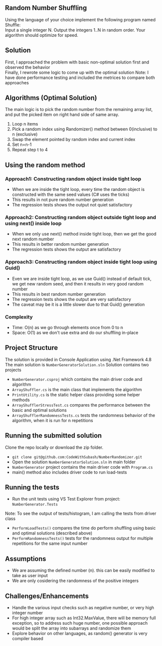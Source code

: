 ## Random Number Shuffling
Using the language of your choice implement the following program named Shuffle:  
Input a single integer N. Output the integers 1..N in random order. Your algorithm should optimize for speed.  

## Solution
First, I approached the problem with basic non-optimal solution first and observed the behavior  
Finally, I rewrote some logic to come up with the optimal solution
Note: I have done performance testing and included the metrices to compare both approaches

## Algorithms (Optimal Solution)
The main logic is to pick the random number from the remaining array list, and put the picked item on right hand side of same array.
1. Loop n items
2. Pick a random index using Randomizer() method between 0(inclusive) to n (exclusive) 
3. Swap the element pointed by random index and current index
4. Set n=n-1
5. Repeat step t to 4

## Using the random method
### Approach1: Constructing random object inside tight loop
- When we are inside the tight loop, every time the random object is constructed with the same seed values (C# uses the ticks)  
- This results in not pure random number generation
- The regression tests shows the output not quiet satisfactory

### Approach2: Constructing random object outside tight loop and using next() inside loop
- When we only use next() method inside tight loop, then we get the good next random number
- This results in better  random number generation
- The regression tests shows the output are satisfactory

### Approach3: Constructing random object inside tight loop using Guid()
- Even we are inside tight loop, as we use Guid() instead of default tick, we get new random seed, and then it results in very good random number
- This results in best random number generation
- The regression tests shows the output are very satisfactory
- The caveat may be it is a little slower due to that Guid() generation

### Complexity
- Time: O(n) as we go through elements once from 0 to n
- Space: O(1) as we don't use extra and do our shuffling in-place


## Project Structure
The solution is provided in Console Application using .Net Framework 4.8  
The main solution is ` NumberGeneratorSolution.sln `
Solution contains two projects
- `NumberGenerator.csproj` which contains the main driver code and algorithm
- `ArrayShuffler.cs` is the main class that implements the algorithm
- `PrintUtility.cs` is the static helper class providing some helper methods
- `ArrayShufflerStressTest.cs` compares the performance between the basic and optimal solutions
- `ArrayShufflerRandomnessTests.cs`  tests the randomness behavior of the algorithm, when it is run for n repetitions

## Running the submitted solution
Clone the repo locally or download the zip folder.
- `git clone git@github.com:CodeWithSubash/NumberRandomizer.git`  
- Open the solution ` NumberGeneratorSolution.sln ` in main folder
- `NumberGenerator` project contains the main driver code with `Program.cs`
- main() method also includes driver code to run load-tests

## Running the tests
- Run the unit tests using VS Test Explorer from project: `NumberGenerator.Tests`

Note: To see the output of tests/histogram, I am calling the tests from driver class
- `PerformLoadTests()` compares the time do perform shuffling using basic and optimal solutions (described above)
- `PerformRandomnessTests()` tests for the randomness output for multiple repetitions for the same input number

## Assumptions
- We are assuming the defined number (n). this can be easily modified to take as user input
- We are only cosidering the randomness of the positive integers

## Challenges/Enhancements
- Handle the various input checks such as negative number, or very high integer number
- For high integer array such as Int32.MaxValue, there will be memory full exception, so to address such huge number, one possible approach would be split the array into subarrays and randomize them
- Explore behavior on other languages, as random() generator is very compiler  based
 




